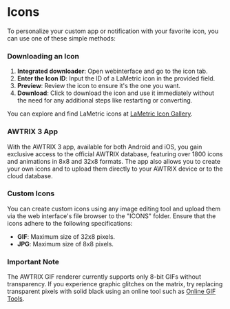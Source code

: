 # Icons

To personalize your custom app or notification with your favorite icon, you can use one of these simple methods:

### Downloading an Icon

1. **Integrated downloader**: Open webinterface and go to the icon tab.
2. **Enter the Icon ID**: Input the ID of a LaMetric icon in the provided field.
3. **Preview**: Review the icon to ensure it's the one you want.
4. **Download**: Click to download the icon and use it immediately without the need for any additional steps like restarting or converting.

You can explore and find LaMetric icons at [LaMetric Icon Gallery](https://developer.lametric.com/icons).

### AWTRIX 3 App

With the AWTRIX 3 app, available for both Android and iOS, you gain exclusive access to the official AWTRIX database, featuring over 1800 icons and animations in 8x8 and 32x8 formats. The app also allows you to create your own icons and to upload them directly to your AWTRIX device or to the cloud database.

### Custom Icons

You can create custom icons using any image editing tool and upload them via the web interface's file browser to the "ICONS" folder. Ensure that the icons adhere to the following specifications:

- **GIF**: Maximum size of 32x8 pixels.
- **JPG**: Maximum size of 8x8 pixels.

### Important Note

The AWTRIX GIF renderer currently supports only 8-bit GIFs without transparency. If you experience graphic glitches on the matrix, try replacing transparent pixels with solid black using an online tool such as [Online GIF Tools](https://onlinegiftools.com/add-gif-background).

